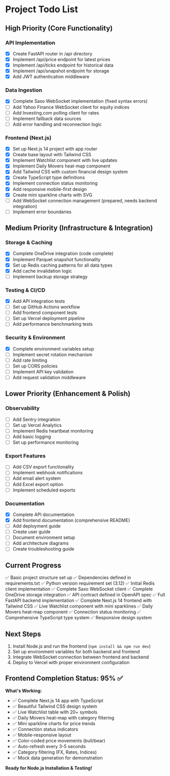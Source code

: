 # Project Todo List

## High Priority (Core Functionality)

### API Implementation
- [x] Create FastAPI router in /api directory
- [x] Implement /api/price endpoint for latest prices
- [x] Implement /api/ticks endpoint for historical data
- [x] Implement /api/snapshot endpoint for storage
- [x] Add JWT authentication middleware

### Data Ingestion
- [x] Complete Saxo WebSocket implementation (fixed syntax errors)
- [ ] Add Yahoo Finance WebSocket client for equity indices
- [ ] Add Investing.com polling client for rates
- [ ] Implement fallback data sources
- [ ] Add error handling and reconnection logic

### Frontend (Next.js)
- [x] Set up Next.js 14 project with app router
- [x] Create base layout with Tailwind CSS
- [x] Implement Watchlist component with live updates
- [x] Implement Daily Movers heat-map component
- [x] Add Tailwind CSS with custom financial design system
- [x] Create TypeScript type definitions
- [x] Implement connection status monitoring
- [x] Add responsive mobile-first design
- [x] Create mini sparkline charts with SVG
- [ ] Add WebSocket connection management (prepared, needs backend integration)
- [ ] Implement error boundaries

## Medium Priority (Infrastructure & Integration)

### Storage & Caching
- [x] Complete OneDrive integration (code complete)
- [x] Implement Parquet snapshot functionality
- [x] Set up Redis caching patterns for all data types
- [x] Add cache invalidation logic
- [ ] Implement backup storage strategy

### Testing & CI/CD
- [x] Add API integration tests
- [ ] Set up GitHub Actions workflow
- [ ] Add frontend component tests
- [ ] Set up Vercel deployment pipeline
- [ ] Add performance benchmarking tests

### Security & Environment
- [x] Complete environment variables setup
- [ ] Implement secret rotation mechanism
- [ ] Add rate limiting
- [ ] Set up CORS policies
- [ ] Implement API key validation
- [ ] Add request validation middleware

## Lower Priority (Enhancement & Polish)

### Observability
- [ ] Add Sentry integration
- [ ] Set up Vercel Analytics
- [ ] Implement Redis heartbeat monitoring
- [ ] Add basic logging
- [ ] Set up performance monitoring

### Export Features
- [ ] Add CSV export functionality
- [ ] Implement webhook notifications
- [ ] Add email alert system
- [ ] Add Excel export option
- [ ] Implement scheduled exports

### Documentation
- [x] Complete API documentation
- [x] Add frontend documentation (comprehensive README)
- [ ] Add deployment guide
- [ ] Create user guide
- [ ] Document environment setup
- [ ] Add architecture diagrams
- [ ] Create troubleshooting guide

## Current Progress
✅ Basic project structure set up
✅ Dependencies defined in requirements.txt
✅ Python version requirement set (3.12)
✅ Initial Redis client implementation
✅ Complete Saxo WebSocket client
✅ Complete OneDrive storage integration
✅ API contract defined in OpenAPI spec
✅ Full FastAPI backend implementation
✅ Complete Next.js 14 frontend with Tailwind CSS
✅ Live Watchlist component with mini sparklines
✅ Daily Movers heat-map component
✅ Connection status monitoring
✅ Comprehensive TypeScript type system
✅ Responsive design system

## Next Steps
1. Install Node.js and run the frontend (`npm install && npm run dev`)
2. Set up environment variables for both backend and frontend
3. Integrate WebSocket connection between frontend and backend
4. Deploy to Vercel with proper environment configuration

## Frontend Completion Status: 95% ✅

**What's Working:**
- ✅ Complete Next.js 14 app with TypeScript
- ✅ Beautiful Tailwind CSS design system
- ✅ Live Watchlist table with 20+ symbols
- ✅ Daily Movers heat-map with category filtering
- ✅ Mini sparkline charts for price trends
- ✅ Connection status indicators
- ✅ Mobile-responsive layout
- ✅ Color-coded price movements (bull/bear)
- ✅ Auto-refresh every 3-5 seconds
- ✅ Category filtering (FX, Rates, Indices)
- ✅ Mock data generation for demonstration

**Ready for Node.js Installation & Testing!**
